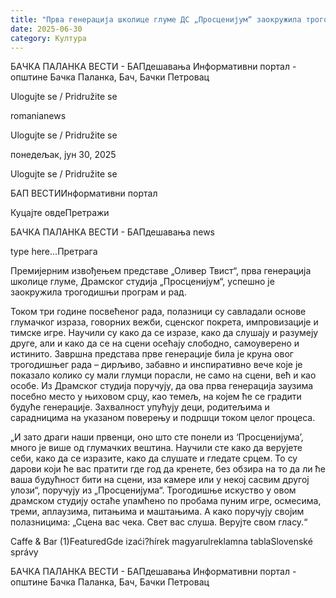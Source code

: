 ```yaml
---
title: "Прва генерација школице глуме ДС „Просценијум“ заокружила трогодишњи пут"
date: 2025-06-30
category: Култура
---
```


БАЧКА ПАЛАНКА ВЕСТИ - БАПдешавања Информативни портал - општине Бачка Паланка, Бач, Бачки Петровац

Ulogujte se / Pridružite se

romanianews

Ulogujte se / Pridružite se

понедељак, јун 30, 2025

Ulogujte se / Pridružite se

БАП ВЕСТИИнформативни портал

Куцајте овдеПретражи

БАЧКА ПАЛАНКА ВЕСТИ - БАПдешавања news

type here...Претрага

Премијерним извођењем представе „Оливер Твист“, прва генерација школице глуме, Драмског студија „Просценијум“, успешно је заокружила трогодишњи програм и рад.

Током три године посвећеног рада, полазници су савладали основе глумачког израза, говорних вежби, сценског покрета, импровизације и тимске игре. Научили су како да се изразе, како да слушају и разумеју друге, али и како да се на сцени осећају слободно, самоуверено и истинито. Завршна представа прве генерације била је круна овог трогодишњег рада – дирљиво, забавно и инспиративно вече које је показало колико су мали глумци порасли, не само на сцени, већ и као особе.
Из Драмског студија поручују, да ова прва генерација заузима посебно место у њиховом срцу, као темељ, на којем ће се градити будуће генерације. Захвалност упућују деци, родитељима и сарадницима на указаном поверењу и подршци током целог процеса.


„И зато драги наши првенци, оно што сте понели из ‘Просценијума’, много је више од глумачких вештина. Научили сте како да верујете себи, како да се изразите, како да слушате и гледате срцем. То су дарови који ће вас пратити где год да кренете, без обзира на то да ли ће ваша будућност бити на сцени, иза камере или у некој сасвим другој улози“, поручују из „Просценијума“.
Трогодишње искуство у овом драмском студију остаће упамћено по пробама пуним игре, осмесима, треми, аплаузима, питањима и маштањима. А како поручују својим полазницима: „Сцена вас чека. Свет вас слуша. Верујте свом гласу.“

Caffe & Bar (1)FeaturedGde izaći?hírek magyarulreklamna tablaSlovenské správy

БАЧКА ПАЛАНКА ВЕСТИ - БАПдешавања Информативни портал - општине Бачка Паланка, Бач, Бачки Петровац
